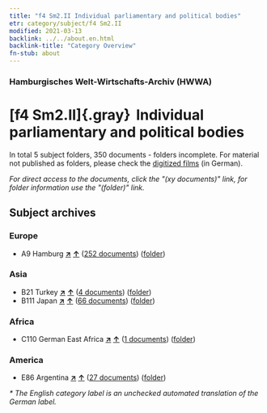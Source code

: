 ```yaml
---
title: "f4 Sm2.II Individual parliamentary and political bodies"
etr: category/subject/f4 Sm2.II
modified: 2021-03-13
backlink: ../../about.en.html
backlink-title: "Category Overview"
fn-stub: about
---
```


### Hamburgisches Welt-Wirtschafts-Archiv (HWWA)
# [f4 Sm2.II]{.gray}&#8201; Individual parliamentary and political bodies&#160; 





In total 5 subject folders, 350 documents - folders incomplete.
For material not published as folders, please check the [digitized films](/film/h1_sh) (in German).

_For direct access to the documents, click the "(xy documents)" link, for folder information use the "(folder)" link._

## Subject archives



### Europe

- A9 Hamburg [**&nearr;**](../../../geo/i/140905/about.en.html "Hamburg (all folders)") [**&uarr;**](../../../geo/about.en.html#A9 "Country category system") (<a href="https://pm20.zbw.eu/dfgview/sh/140905,144359" title="about: Hamburg : Individual parliamentary and political bodies" target="_blank">252 documents</a>) ([folder](http://purl.org/pressemappe20/folder/sh/140905,144359))

### Asia

- B21 Turkey [**&nearr;**](../../../geo/i/141111/about.en.html "Turkey (all folders)") [**&uarr;**](../../../geo/about.en.html#B21 "Country category system") (<a href="https://pm20.zbw.eu/dfgview/sh/141111,144359" title="about: Turkey : Individual parliamentary and political bodies" target="_blank">4 documents</a>) ([folder](http://purl.org/pressemappe20/folder/sh/141111,144359))
- B111 Japan [**&nearr;**](../../../geo/i/141272/about.en.html "Japan (all folders)") [**&uarr;**](../../../geo/about.en.html#B111 "Country category system") (<a href="https://pm20.zbw.eu/dfgview/sh/141272,144359" title="about: Japan : Individual parliamentary and political bodies" target="_blank">66 documents</a>) ([folder](http://purl.org/pressemappe20/folder/sh/141272,144359))

### Africa

- C110 German East Africa [**&nearr;**](../../../geo/i/141471/about.en.html "German East Africa (all folders)") [**&uarr;**](../../../geo/about.en.html#C110 "Country category system") (<a href="https://pm20.zbw.eu/dfgview/sh/141471,144359" title="about: German East Africa : Individual parliamentary and political bodies" target="_blank">1 documents</a>) ([folder](http://purl.org/pressemappe20/folder/sh/141471,144359))

### America

- E86 Argentina [**&nearr;**](../../../geo/i/141692/about.en.html "Argentina (all folders)") [**&uarr;**](../../../geo/about.en.html#E86 "Country category system") (<a href="https://pm20.zbw.eu/dfgview/sh/141692,144359" title="about: Argentina : Individual parliamentary and political bodies" target="_blank">27 documents</a>) ([folder](http://purl.org/pressemappe20/folder/sh/141692,144359))


_* The English category label is an unchecked automated translation of the German label._


